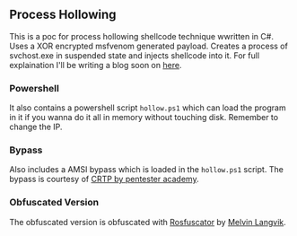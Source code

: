 ## Process Hollowing
This is a poc for process hollowing shellcode technique wwritten in C#. 
<br>
Uses a XOR encrypted msfvenom generated payload. Creates a process of svchost.exe in suspended state and injects shellcode into it. For full explaination I'll be writing a blog soon on [here](https://crypt0ace.github.io).

### Powershell
It also contains a powershell script `hollow.ps1` which can load the program in it if you wanna do it all in memory without touching disk. Remember to change the IP.

### Bypass
Also includes a AMSI bypass which is loaded in the `hollow.ps1` script. The bypass is courtesy of [CRTP by pentester academy](https://www.pentesteracademy.com/activedirectorylab).

### Obfuscated Version
The obfuscated version is obfuscated with [Rosfuscator](https://github.com/Flangvik/RosFuscator) by [Melvin Langvik](https://twitter.com/flangvik).

